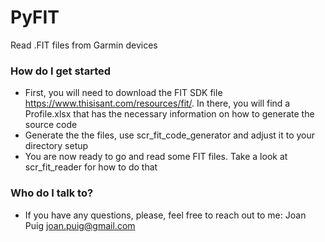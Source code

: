 # PyFIT
Read .FIT files from Garmin devices


### How do I get started ###
* First, you will need to download the FIT SDK file https://www.thisisant.com/resources/fit/. In there, you will find a Profile.xlsx that has the necessary information on how to generate the source code
* Generate the the files, use scr_fit_code_generator and adjust it to your directory setup
* You are now ready to go and read some FIT files. Take a look at scr_fit_reader for how to do that


### Who do I talk to? ###
* If you have any questions, please, feel free to reach out to me: Joan Puig <joan.puig@gmail.com>
